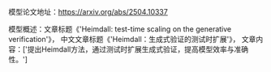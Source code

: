 模型论文地址：https://arxiv.org/abs/2504.10337

模型概述：文章标题《'Heimdall: test-time scaling on the generative verification'》，
中文文章标题《'Heimdall：生成式验证的测试时扩展'》，
文章内容：['提出Heimdall方法，通过测试时扩展生成式验证，提高模型效率与准确性。']
